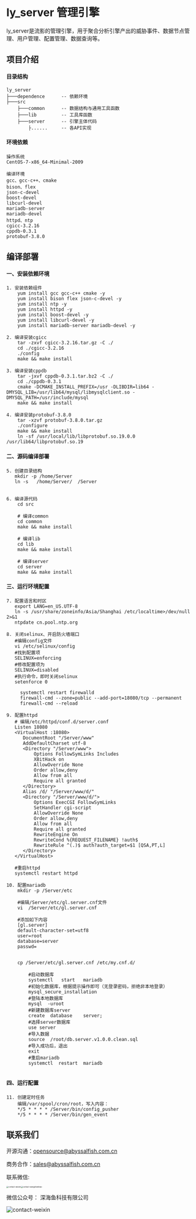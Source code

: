 # ly_server 管理引擎

​	ly_server是流影的管理引擎，用于聚合分析引擎产出的威胁事件、数据节点管理、用户管理、配置管理、数据查询等。

## 项目介绍

#### 目录结构

```
ly_server
├───dependence		-- 依赖环境
├───src           
	├───common		-- 数据结构与通用工具函数
	├───lib			-- 工具库函数
	├───server		-- 引擎主体代码
		├......		-- 各API实现
```



#### 环境依赖

```
操作系统
CentOS-7-x86_64-Minimal-2009 

编译环境
gcc、gcc-c++、cmake 
bison、flex 
json-c-devel
boost-devel 
libcurl-devel
mariadb-server
mariadb-devel
httpd、ntp
cgicc-3.2.16
cppdb-0.3.1
protobuf-3.8.0
```





## 编译部署

#### 一、安装依赖环境

```
1. 安装依赖组件
	yum install gcc gcc-c++ cmake -y
	yum install bison flex json-c-devel -y
	yum install ntp -y
	yum install httpd -y
	yum install boost-devel -y
	yum install libcurl-devel -y
	yum install mariadb-server mariadb-devel -y

2. 编译安装cgicc 
	tar -zxvf cgicc-3.2.16.tar.gz -C ./
	cd ./cgicc-3.2.16
	./config
	make && make install
	
3. 编译安装cppdb
	tar -jxvf cppdb-0.3.1.tar.bz2 -C ./
	cd ./cppdb-0.3.1
	cmake -DCMAKE_INSTALL_PREFIX=/usr -DLIBDIR=lib64 -DMYSQL_LIB=/usr/lib64/mysql/libmysqlclient.so -DMYSQL_PATH=/usr/include/mysql 
	make && make install
	
4. 编译安装protobuf-3.8.0
	tar -xzvf protobuf-3.8.0.tar.gz
	./configure
	make && make install
	ln -sf /usr/local/lib/libprotobuf.so.19.0.0 /usr/lib64/libprotobuf.so.19

```



#### 二、源码编译部署

```
5. 创建目录结构
   mkdir -p /home/Server
   ln -s   /home/Server/  /Server
   

6. 编译源代码
	cd src

	# 编译common
	cd common
	make && make install

	# 编译lib
	cd lib
	make && make install

	# 编译server
	cd server
	make && make install
```



#### 三、运行环境配置

```
7. 配置语言和时区
   export LANG=en_US.UTF-8
   ln -s /usr/share/zoneinfo/Asia/Shanghai /etc/localtime>/dev/null 2>&1
   ntpdate cn.pool.ntp.org

8. 关闭selinux、开启防火墙端口
   #编辑config⽂件
   vi /etc/selinux/config
   #找到配置项
   SELINUX=enforcing
   #修改配置项为
   SELINUX=disabled
   #执⾏命令，即时关闭selinux
   setenforce 0

	 systemctl restart firewalld
	 firewall-cmd --zone=public --add-port=18080/tcp --permanent
	 firewall-cmd --reload

9. 配置httpd
   # 编辑/etc/httpd/conf.d/server.conf
   Listen 18080
   <VirtualHost :18080>
      DocumentRoot "/Server/www"
      AddDefaultCharset utf-8
      <Directory "/Server/www">
          Options FollowSymLinks Includes
          XBitHack on
          AllowOverride None
          Order allow,deny
          Allow from all
          Require all granted
      </Directory>
      Alias /d/ "/Server/www/d/"
      <Directory "/Server/www/d/">
          Options ExecCGI FollowSymLinks
          SetHandler cgi-script
          AllowOverride None
          Order allow,deny
          Allow from all
          Require all granted
          RewriteEngine On
          RewriteCond %{REQUEST_FILENAME} !auth$
          RewriteRule ^(.)$ auth?auth_target=$1 [QSA,PT,L]
      </Directory>
   </VirtualHost>
   
   #重启httpd
   systemctl restart httpd

10. 配置mariadb
    mkdir -p /Server/etc
    
    #编辑/Server/etc/gl.server.cnf⽂件
    vi	/Server/etc/gl.server.cnf
    
    #添加如下内容
    [gl.server]
    default-character-set=utf8
    user=root
    database=server
    passwd=
    
    
    cp /Server/etc/gl.server.cnf /etc/my.cnf.d/

		#启动数据库
		systemctl	start	mariadb
		#初始化数据库，根据提示操作即可（⽆登录密码，拒绝⾮本地登录）
		mysql_secure_installation
		#登陆本地数据库
		mysql  -uroot
		#新建数据库server
		create	database	server;
		#选择server数据库
		use	server
		#导⼊数据
		source	/root/db.server.v1.0.0.clean.sql
		#导⼊成功后，退出
		exit
		#重启mariadb
		systemctl  restart  mariadb
		
```



#### 四、运行配置		

```	
11. 创建定时任务
    编辑/var/spool/cron/root，写入内容：
    */5 * * * * /Server/bin/config_pusher
    */5 * * * * /Server/bin/gen_event
```





## 联系我们

开源沟通：opensource@abyssalfish.com.cn

商务合作：[sales@abyssalfish.com.cn](mailto:sales@abyssalfish.com.cn)

联系微信:

<img src="./doc/contact-weixin.png" alt="contact-weixin" style="zoom: 33%;" /><img src="./doc/contact-wangshanbiao.png" alt="contact-wangshanbiao" style="zoom:33%;" />

微信公众号： 深海鱼科技有限公司

<img src="./doc/dingyuehao.png" alt="contact-weixin"/>

